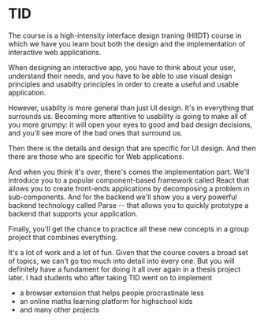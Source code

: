 # TID 

The course is a high-intensity interface design traning (HIIDT) course in which we have you learn bout both the design and the implementation of interactive web applications.

When designing an interactive app, you have to think about your user, understand their needs, and you have to be able to use visual design principles and usabilty principles in order to create a useful and usable application. 

However, usabilty is more general than just UI design. It's in everything that surrounds us. Becoming more attentive to usability is going to make all of you more grumpy: it will open your eyes to good and bad design decisions, and you'll see more of the bad ones that surround us.

Then there is the details and design that are specific for UI design. And then there are those who are specific for Web applications. 

And when you think it's over, there's comes the implementation part. We'll introduce you to a popular component-based framework called React that allows you to create front-ends  applications by decomposing a problem in sub-components. And for the backend we'll show you a very powerful backend technology called Parse -- that allows you to quickly prototype a backend that supports your application. 

Finally, you'll get the chance to practice all these new concepts in a group project that combines everything. 

It's a lot of work and a lot of fun. Given that the course covers a broad set of topics, we can't go too much into detail into every one. But you will definitely have a fundament for doing it all over again in a thesis project later. I had students who after taking TID went on to implement 
-  a browser extension that helps people procrastinate less
- an online maths learning platform for highschool kids 
- and many other projects
